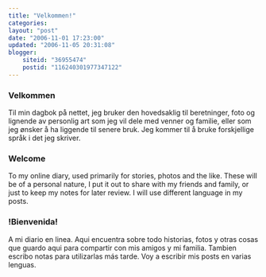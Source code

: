 ```yaml
---
title: "Velkommen!"
categories: 
layout: "post"
date: "2006-11-01 17:23:00"
updated: "2006-11-05 20:31:08"
blogger:
    siteid: "36955474"
    postid: "116240301977347122"
---
```


### Velkommen
Til min dagbok på nettet, jeg bruker den hovedsaklig til beretninger, foto og lignende av personlig art som jeg vil dele med venner og familie, eller som jeg ønsker å ha liggende til senere bruk. Jeg kommer til å bruke forskjellige språk i det jeg skriver.

### Welcome
To my online diary, used primarily for stories, photos and the like. These will be of a personal nature, I put it out to share with my friends and family, or just to keep my notes for later review. I will use different language in my posts.

### !Bienvenida!
A mi diario en linea. Aqui encuentra sobre todo historias, fotos y otras cosas que guardo aqui para compartir con mis amigos y mi familia. Tambien escribo notas para utilizarlas más tarde. Voy a escribir mis posts en varias lenguas.

